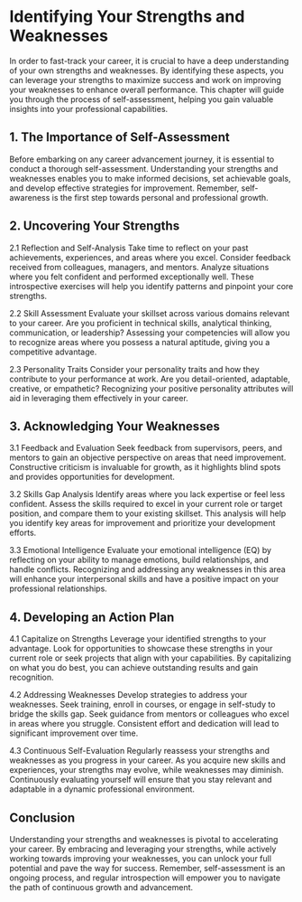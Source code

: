 Identifying Your Strengths and Weaknesses
====================================================

In order to fast-track your career, it is crucial to have a deep understanding of your own strengths and weaknesses. By identifying these aspects, you can leverage your strengths to maximize success and work on improving your weaknesses to enhance overall performance. This chapter will guide you through the process of self-assessment, helping you gain valuable insights into your professional capabilities.

1\. The Importance of Self-Assessment
------------------------------------

Before embarking on any career advancement journey, it is essential to conduct a thorough self-assessment. Understanding your strengths and weaknesses enables you to make informed decisions, set achievable goals, and develop effective strategies for improvement. Remember, self-awareness is the first step towards personal and professional growth.

2\. Uncovering Your Strengths
----------------------------

2.1 Reflection and Self-Analysis Take time to reflect on your past achievements, experiences, and areas where you excel. Consider feedback received from colleagues, managers, and mentors. Analyze situations where you felt confident and performed exceptionally well. These introspective exercises will help you identify patterns and pinpoint your core strengths.

2.2 Skill Assessment Evaluate your skillset across various domains relevant to your career. Are you proficient in technical skills, analytical thinking, communication, or leadership? Assessing your competencies will allow you to recognize areas where you possess a natural aptitude, giving you a competitive advantage.

2.3 Personality Traits Consider your personality traits and how they contribute to your performance at work. Are you detail-oriented, adaptable, creative, or empathetic? Recognizing your positive personality attributes will aid in leveraging them effectively in your career.

3\. Acknowledging Your Weaknesses
--------------------------------

3.1 Feedback and Evaluation Seek feedback from supervisors, peers, and mentors to gain an objective perspective on areas that need improvement. Constructive criticism is invaluable for growth, as it highlights blind spots and provides opportunities for development.

3.2 Skills Gap Analysis Identify areas where you lack expertise or feel less confident. Assess the skills required to excel in your current role or target position, and compare them to your existing skillset. This analysis will help you identify key areas for improvement and prioritize your development efforts.

3.3 Emotional Intelligence Evaluate your emotional intelligence (EQ) by reflecting on your ability to manage emotions, build relationships, and handle conflicts. Recognizing and addressing any weaknesses in this area will enhance your interpersonal skills and have a positive impact on your professional relationships.

4\. Developing an Action Plan
----------------------------

4.1 Capitalize on Strengths Leverage your identified strengths to your advantage. Look for opportunities to showcase these strengths in your current role or seek projects that align with your capabilities. By capitalizing on what you do best, you can achieve outstanding results and gain recognition.

4.2 Addressing Weaknesses Develop strategies to address your weaknesses. Seek training, enroll in courses, or engage in self-study to bridge the skills gap. Seek guidance from mentors or colleagues who excel in areas where you struggle. Consistent effort and dedication will lead to significant improvement over time.

4.3 Continuous Self-Evaluation Regularly reassess your strengths and weaknesses as you progress in your career. As you acquire new skills and experiences, your strengths may evolve, while weaknesses may diminish. Continuously evaluating yourself will ensure that you stay relevant and adaptable in a dynamic professional environment.

Conclusion
----------

Understanding your strengths and weaknesses is pivotal to accelerating your career. By embracing and leveraging your strengths, while actively working towards improving your weaknesses, you can unlock your full potential and pave the way for success. Remember, self-assessment is an ongoing process, and regular introspection will empower you to navigate the path of continuous growth and advancement.
